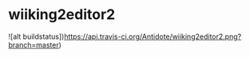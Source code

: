 wiiking2editor2
===============
![alt buildstatus])https://api.travis-ci.org/Antidote/wiiking2editor2.png?branch=master)
